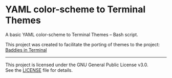 # YAML color-scheme to Terminal Themes


A basic YAML color-scheme to Terminal Themes – Bash script.

This project was created to facilitate the porting of themes to the project: [Baddies in Terminal](https://github.com/KernelOso/Baddies-in-Terminal)

---
This project is licensed under the GNU General Public License v3.0.  
See the [LICENSE](./LICENSE.md) file for details.

